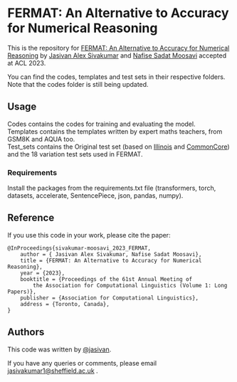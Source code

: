 # FERMAT: An Alternative to Accuracy for Numerical Reasoning

This is the repository for <a href="https://arxiv.org/abs/2305.17491">FERMAT: An Alternative to Accuracy for Numerical Reasoning</a> by <a href="https://jasivan.github.io/">Jasivan Alex Sivakumar</a> and <a href="https://ns-moosavi.github.io/">Nafise Sadat Moosavi</a> accepted at ACL 2023.

You can find the codes, templates and test sets in their respective folders. Note that the codes folder is still being updated.

## Usage
Codes contains the codes for training and evaluating the model.<br>
Templates contains the templates written by expert maths teachers, from GSM8K and AQUA too. <br>
Test_sets contains the Original test set (based on [Illinois](https://aclanthology.org/N16-3011.pdf) and [CommonCore](https://aclanthology.org/D15-1202.pdf)) and the 18 variation test sets used in FERMAT.

### Requirements
Install the packages from the requirements.txt file (transformers, torch, datasets, accelerate, SentencePiece, json, pandas, numpy).

## Reference
If you use this code in your work, please cite the paper:
```
@InProceedings{sivakumar-moosavi_2023_FERMAT,
    author = { Jasivan Alex Sivakumar, Nafise Sadat Moosavi},
    title = {FERMAT: An Alternative to Accuracy for Numerical Reasoning},
    year = {2023},
    booktitle = {Proceedings of the 61st Annual Meeting of
		the Association for Computational Linguistics (Volume 1: Long Papers)},
    publisher = {Association for Computational Linguistics},
    address = {Toronto, Canada},
}
```

## Authors
This code was written by [@jasivan](https://github.com/jasivan/).

If you have any queries or comments, please email <a href="mailto: jasivakumar1@sheffield.ac.uk"> jasivakumar1@sheffield.ac.uk </a>.